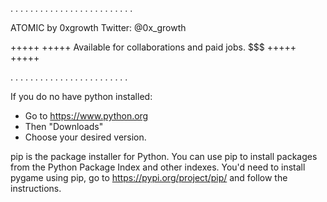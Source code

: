.  .  .  .  .  .  .  .  .  .  .  .  .  .  .  .  .  .  .  .  .  .  .  .  .

ATOMIC by 0xgrowth
Twitter: @0x_growth


+++++ +++++
Available for collaborations and paid jobs. $$$
+++++ +++++

 .  .  .  .  .  .  .  .  .  .  .  .  .  .  .  .  .  .  .  .  .  .  .  .    

If you do no have python installed:

* Go to https://www.python.org
* Then "Downloads"
* Choose your desired version.

pip is the package installer for Python. You can use pip to install packages from the Python Package Index and other indexes.
You'd need to install pygame using pip, go to https://pypi.org/project/pip/ and follow the instructions.
